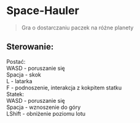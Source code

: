 # Space-Hauler
> Gra o dostarczaniu paczek na różne planety

## Sterowanie: 
Postać:  
WASD - poruszanie się  
Spacja - skok  
L - latarka  
F - podnoszenie, interakcja z kokpitem statku  
Statek:  
WASD - poruszanie się  
Spacja - wznoszenie do góry  
LShift - obniżenie poziomu lotu  
